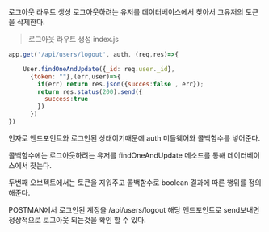 로그아웃 라우트 생성
로그아웃하려는 유저를 데이터베이스에서 찾아서
그유저의 토큰을 삭제한다.


> 로그아웃 라우트 생성 index.js
```js
app.get('/api/users/logout', auth, (req,res)=>{

    User.findOneAndUpdate({_id: req.user._id},
      {token: ""},(err,user)=>{
        if(err) return res.json({succes:false , err});
        return res.status(200).send({
          success:true
        })
      })
})
```

인자로 앤드포인트와 로그인된 상태이기때문에 auth 미들웨어와 콜백함수를 넣어준다.

콜백함수에는 로그아웃하려는 유저를 findOneAndUpdate 메소드를 통해 데이터베이스에서 찾는다.

두번째 오브젝트에서는 토큰을 지워주고 콜백함수로 boolean 결과에 따른 행위를 정의해준다.

POSTMAN에서 로그인된 계정을 /api/users/logout 해당 앤드포인트로 send보내면 정상적으로 로그아웃 되는것을 확인 할 수 있다.
